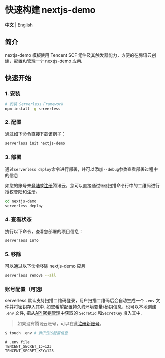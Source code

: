 # 快速构建 nextjs-demo

**中文** | [English](./README_EN.md)

## 简介

nextjs-demo 模板使用 Tencent SCF 组件及其触发器能力，方便的在腾讯云创建，配置和管理一个 nextjs-demo 应用。

## 快速开始

### 1. 安装

```bash
# 安装 Serverless Framework
npm install -g serverless
```

### 2. 配置

通过如下命令直接下载该例子：

```bash
serverless init nextjs-demo
```

### 3. 部署

通过`serverless deploy`命令进行部署，并可以添加`--debug`参数查看部署过程中的信息

如您的账号未[登陆](https://cloud.tencent.com/login)或[注册](https://cloud.tencent.com/register)腾讯云，您可以直接通过`微信`扫描命令行中的二维码进行授权登陆和注册。

```bash
cd nextjs-demo
serverless deploy
```

### 4. 查看状态

执行以下命令，查看您部署的项目信息：

```bash
serverless info
```

### 5. 移除

可以通过以下命令移除 nextjs-demo 应用

```bash
serverless remove --all
```

### 账号配置（可选）

serverless 默认支持扫描二维码登录，用户扫描二维码后会自动生成一个 `.env` 文件并将密钥存入其中.
如您希望配置持久的环境变量/秘钥信息，也可以本地创建 `.env` 文件, 
把从[API 密钥管理](https://console.cloud.tencent.com/cam/capi)中获取的 `SecretId` 和`SecretKey` 填入其中.

> 如果没有腾讯云账号，可以在此[注册新账号](https://cloud.tencent.com/register)。

```bash
$ touch .env # 腾讯云的配置信息
```

```
# .env file
TENCENT_SECRET_ID=123
TENCENT_SECRET_KEY=123
```

